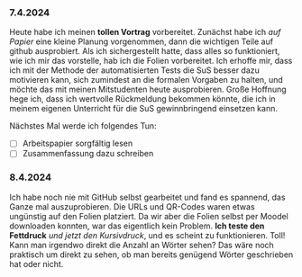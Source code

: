 ### 7.4.2024

Heute habe ich meinen **tollen Vortrag** vorbereitet. Zunächst habe ich *auf Papier* eine kleine Planung vorgenommen, dann die wichtigen Teile auf github ausprobiert. Als ich sichergestellt hatte, dass alles so funktioniert, wie ich mir das vorstelle, hab ich die Folien vorbereitet. Ich erhoffe mir, dass ich mit der Methode der automatisierten Tests die SuS besser dazu motivieren kann, sich zumindest an die formalen Vorgaben zu halten, und möchte das mit meinen Mitstudenten heute ausprobieren. Große Hoffnung hege ich, dass ich wertvolle Rückmeldung bekommen könnte, die ich in meinem eigenen Unterricht für die SuS gewinnbringend einsetzen kann.

Nächstes Mal werde ich folgendes Tun:
- [ ] Arbeitspapier sorgfältig lesen
- [ ] Zusammenfassung dazu schreiben

### 8.4.2024
Ich habe noch nie mit GitHub selbst gearbeitet und fand es spannend, das Ganze mal auszuprobieren. Die URLs und QR-Codes waren etwas ungünstig auf den Folien platziert. Da wir aber die Folien selbst per Moodel downloaden konnten, war das eigentlich kein Problem. **Ich teste den Fettdruck** *und jetzt den Kursivdruck*, und es scheint zu funktionieren. Toll!
Kann man irgendwo direkt die Anzahl an Wörter sehen? Das wäre noch praktisch um direkt zu sehen, ob man bereits genügend Wörter geschrieben hat oder nicht. 
